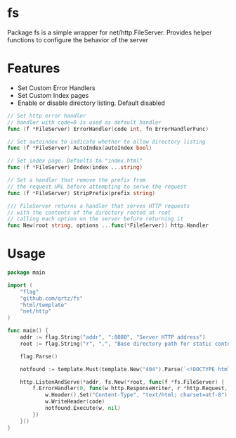 fs
==

Package fs is a simple wrapper for net/http.FileServer. Provides helper functions to configure the behavior of the server

Features
========
* Set Custom Error Handlers
* Set Custom Index pages
* Enable or disable directory listing. Default disabled


``` go
// Set http error handler
// handler with code=0 is used as default handler
func (f *FileServer) ErrorHandler(code int, fn ErrorHandlerFunc)
```

``` go
// Set autoindex to indicate whether to allow directory listing
func (f *FileServer) AutoIndex(autoIndex bool)
```
``` go
// Set index page. Defaults to "index.html"
func (f *FileServer) Index(index ...string)
```
``` go
// Set a handler that remove the prefix from
// the request URL before attempting to serve the request
func (f *FileServer) StripPrefix(prefix string)
```

``` go
/// FileServer returns a handler that serves HTTP requests
// with the contents of the directory rooted at root
// calling each option on the server before returning it
func New(root string, options ...func(*FileServer)) http.Handler 
```

Usage
=====
``` go
package main

import (
	"flag"
	"github.com/qrtz/fs"
	"html/template"
	"net/http"
)

func main() {
	addr := flag.String("addr", ":8080", "Server HTTP address")
	root := flag.String("r", ".", "Base directory path for static contents")

	flag.Parse()

	notfound := template.Must(template.New("404").Parse(`<!DOCTYPE html><html><head><title>[404]</title></head><body><h1>[404]</h1></body></html>`))

	http.ListenAndServe(*addr, fs.New(*root, func(f *fs.FileServer) {
		f.ErrorHandler(0, func(w http.ResponseWriter, r *http.Request, code int) {
			w.Header().Set("Content-Type", "text/html; charset=utf-8")
			w.WriteHeader(code)
			notfound.Execute(w, nil)
		})
	}))
}

```
